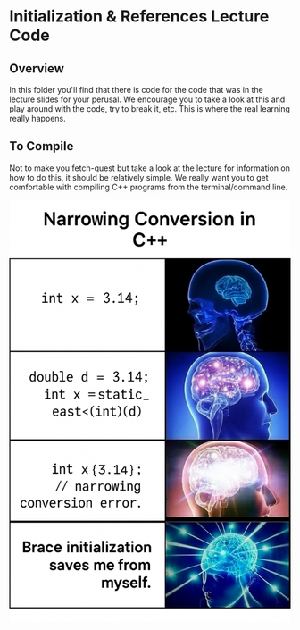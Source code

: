 # Initialization & References Lecture Code

## Overview
In this folder you'll find that there is code for the code that was in the lecture slides for your perusal.
We encourage you to take a look at this and play around with the code, try to break it, etc. This is where
the real learning really happens.


## To Compile
Not to make you fetch-quest but take a look at the lecture for information on how to do this, it should be relatively
simple. We really want you to get comfortable with compiling C++ programs from the terminal/command line.

![](meme.jpeg)
